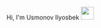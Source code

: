 Hi, I'm Usmonov Ilyosbek <img src="https://medis.giphy.com/media/hvRJCLFzcasrR4ia7z/giphy.gif" width="30px">

